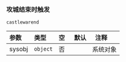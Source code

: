### 攻城结束时触发
`castlewarend`

| 参数   | 类型     | 空   | 默认 | 注释     |
| :----- | :------- | :--- | ---- | -------- |
| sysobj | `object` | 否   |      | 系统对象 |

